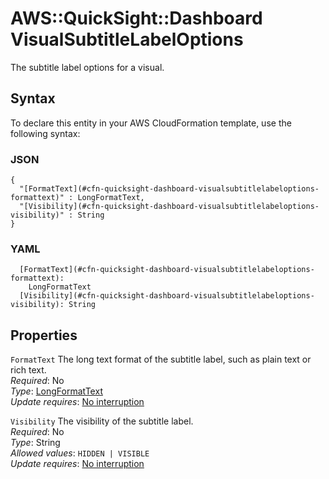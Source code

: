 # AWS::QuickSight::Dashboard VisualSubtitleLabelOptions<a name="aws-properties-quicksight-dashboard-visualsubtitlelabeloptions"></a>

The subtitle label options for a visual\.

## Syntax<a name="aws-properties-quicksight-dashboard-visualsubtitlelabeloptions-syntax"></a>

To declare this entity in your AWS CloudFormation template, use the following syntax:

### JSON<a name="aws-properties-quicksight-dashboard-visualsubtitlelabeloptions-syntax.json"></a>

```
{
  "[FormatText](#cfn-quicksight-dashboard-visualsubtitlelabeloptions-formattext)" : LongFormatText,
  "[Visibility](#cfn-quicksight-dashboard-visualsubtitlelabeloptions-visibility)" : String
}
```

### YAML<a name="aws-properties-quicksight-dashboard-visualsubtitlelabeloptions-syntax.yaml"></a>

```
  [FormatText](#cfn-quicksight-dashboard-visualsubtitlelabeloptions-formattext): 
    LongFormatText
  [Visibility](#cfn-quicksight-dashboard-visualsubtitlelabeloptions-visibility): String
```

## Properties<a name="aws-properties-quicksight-dashboard-visualsubtitlelabeloptions-properties"></a>

`FormatText`  <a name="cfn-quicksight-dashboard-visualsubtitlelabeloptions-formattext"></a>
The long text format of the subtitle label, such as plain text or rich text\.  
*Required*: No  
*Type*: [LongFormatText](aws-properties-quicksight-dashboard-longformattext.md)  
*Update requires*: [No interruption](https://docs.aws.amazon.com/AWSCloudFormation/latest/UserGuide/using-cfn-updating-stacks-update-behaviors.html#update-no-interrupt)

`Visibility`  <a name="cfn-quicksight-dashboard-visualsubtitlelabeloptions-visibility"></a>
The visibility of the subtitle label\.  
*Required*: No  
*Type*: String  
*Allowed values*: `HIDDEN | VISIBLE`  
*Update requires*: [No interruption](https://docs.aws.amazon.com/AWSCloudFormation/latest/UserGuide/using-cfn-updating-stacks-update-behaviors.html#update-no-interrupt)